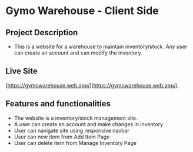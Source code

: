 # Gymo Warehouse - Client Side

## Project Description

- This is a website for a warehouse to maintain inventory/stock. Any user can create an account and can modify the inventory.

## Live Site

[https://gymowarehouse.web.app/](https://gymowarehouse.web.app/).

## Features and functionalities

- The website is a inventory/stock management site.
- A user can create an account and make changes in inventory
- User can navigate site using responsive navbar
- User can new item from Add Item Page
- User can delete item from Manage Inventory Page
